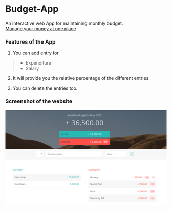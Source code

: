 # Budget-App
An interactive web App for maintaining monthly budget. <br>
[Manage your money at one place](https://iprathamjain.github.io/Spending-Analyzer/)



### Features of the App

1. You can add entry for<br>
>  -  Expenditure
>  -  Salary
   
2. It will provide you the relative percentage of the different entries.

3. You can delete the entries too.

### Screenshot of the website
<p align='center'>
<img src='ss1.png' width='600' alt='screenshot'>
</p>

